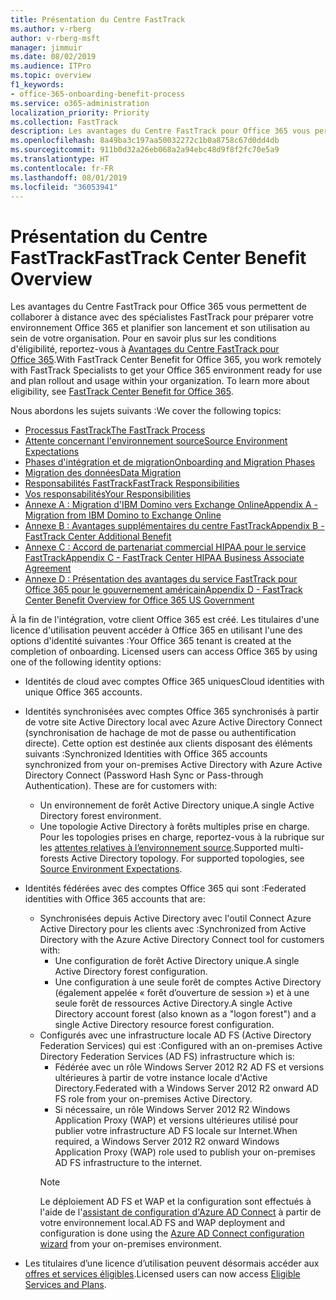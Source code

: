 ```yaml
---
title: Présentation du Centre FastTrack
ms.author: v-rberg
author: v-rberg-msft
manager: jimmuir
ms.date: 08/02/2019
ms.audience: ITPro
ms.topic: overview
f1_keywords:
- office-365-onboarding-benefit-process
ms.service: o365-administration
localization_priority: Priority
ms.collection: FastTrack
description: Les avantages du Centre FastTrack pour Office 365 vous permettent de collaborer à distance avec des spécialistes FastTrack pour préparer votre environnement Office 365 et planifier son lancement et son utilisation au sein de votre organisation. Pour en savoir plus sur les conditions d'éligibilité, reportez-vous à Avantages du Centre FastTrack pour Office 365.
ms.openlocfilehash: 8a49ba3c197aa50032272c1b0a8758c67d0dd4db
ms.sourcegitcommit: 911b0d32a26eb068a2a94ebc48d9f8f2fc70e5a9
ms.translationtype: HT
ms.contentlocale: fr-FR
ms.lasthandoff: 08/01/2019
ms.locfileid: "36053941"
---
```

# <a name="fasttrack-center-benefit-overview"></a><span data-ttu-id="05efb-104">Présentation du Centre FastTrack</span><span class="sxs-lookup"><span data-stu-id="05efb-104">FastTrack Center Benefit Overview</span></span>

<span data-ttu-id="05efb-p102">Les avantages du Centre FastTrack pour Office 365 vous permettent de collaborer à distance avec des spécialistes FastTrack pour préparer votre environnement Office 365 et planifier son lancement et son utilisation au sein de votre organisation. Pour en savoir plus sur les conditions d'éligibilité, reportez-vous à [Avantages du Centre FastTrack pour Office 365](O365-fasttrack-benefit-for-office-365.md).</span><span class="sxs-lookup"><span data-stu-id="05efb-p102">With FastTrack Center Benefit for Office 365, you work remotely with FastTrack Specialists to get your Office 365 environment ready for use and plan rollout and usage within your organization. To learn more about eligibility, see [FastTrack Center Benefit for Office 365](O365-fasttrack-benefit-for-office-365.md).</span></span>
  
<span data-ttu-id="05efb-107">Nous abordons les sujets suivants :</span><span class="sxs-lookup"><span data-stu-id="05efb-107">We cover the following topics:</span></span>
- [<span data-ttu-id="05efb-108">Processus FastTrack</span><span class="sxs-lookup"><span data-stu-id="05efb-108">The FastTrack Process</span></span>](O365-fasttrack-process.md) 
- [<span data-ttu-id="05efb-109">Attente concernant l'environnement source</span><span class="sxs-lookup"><span data-stu-id="05efb-109">Source Environment Expectations</span></span>](O365-source-environment-expectations.md)
- [<span data-ttu-id="05efb-110">Phases d'intégration et de migration</span><span class="sxs-lookup"><span data-stu-id="05efb-110">Onboarding and Migration Phases</span></span>](O365-onboarding-and-migration.md)
- [<span data-ttu-id="05efb-111">Migration des données</span><span class="sxs-lookup"><span data-stu-id="05efb-111">Data Migration</span></span>](O365-data-migration.md)
- [<span data-ttu-id="05efb-112">Responsabilités FastTrack</span><span class="sxs-lookup"><span data-stu-id="05efb-112">FastTrack Responsibilities</span></span>](O365-fasttrack-responsibilities.md)
- [<span data-ttu-id="05efb-113">Vos responsabilités</span><span class="sxs-lookup"><span data-stu-id="05efb-113">Your Responsibilities</span></span>](O365-your-responsibilities.md) 
- [<span data-ttu-id="05efb-114">Annexe A : Migration d'IBM Domino vers Exchange Online</span><span class="sxs-lookup"><span data-stu-id="05efb-114">Appendix A - Migration from IBM Domino to Exchange Online</span></span>](O365-from-ibm-domino-to-exchange-online.md)
- [<span data-ttu-id="05efb-115">Annexe B : Avantages supplémentaires du centre FastTrack</span><span class="sxs-lookup"><span data-stu-id="05efb-115">Appendix B - FastTrack Center Additional Benefit</span></span>](O365-fasttrack-additional-benefits.md)
- [<span data-ttu-id="05efb-116">Annexe C : Accord de partenariat commercial HIPAA pour le service FastTrack</span><span class="sxs-lookup"><span data-stu-id="05efb-116">Appendix C - FastTrack Center HIPAA Business Associate Agreement</span></span>](O365-hipaa-business-associate-agreement.md)
- [<span data-ttu-id="05efb-117">Annexe D : Présentation des avantages du service FastTrack pour Office 365 pour le gouvernement américain</span><span class="sxs-lookup"><span data-stu-id="05efb-117">Appendix D - FastTrack Center Benefit Overview for Office 365 US Government</span></span>](US-Gov-appendix-overview.md)
    
<span data-ttu-id="05efb-p103">À la fin de l'intégration, votre client Office 365 est créé. Les titulaires d'une licence d'utilisation peuvent accéder à Office 365 en utilisant l'une des options d'identité suivantes :</span><span class="sxs-lookup"><span data-stu-id="05efb-p103">Your Office 365 tenant is created at the completion of onboarding. Licensed users can access Office 365 by using one of the following identity options:</span></span>
- <span data-ttu-id="05efb-120">Identités de cloud avec comptes Office 365 uniques</span><span class="sxs-lookup"><span data-stu-id="05efb-120">Cloud identities with unique Office 365 accounts.</span></span>
- <span data-ttu-id="05efb-p104">Identités synchronisées avec comptes Office 365 synchronisés à partir de votre site Active Directory local avec Azure Active Directory Connect (synchronisation de hachage de mot de passe ou authentification directe). Cette option est destinée aux clients disposant des éléments suivants :</span><span class="sxs-lookup"><span data-stu-id="05efb-p104">Synchronized Identities with Office 365 accounts synchronized from your on-premises Active Directory with Azure Active Directory Connect (Password Hash Sync or Pass-through Authentication). These are for customers with:</span></span>
  - <span data-ttu-id="05efb-123">Un environnement de forêt Active Directory unique.</span><span class="sxs-lookup"><span data-stu-id="05efb-123">A single Active Directory forest environment.</span></span>
  - <span data-ttu-id="05efb-p105">Une topologie Active Directory à forêts multiples prise en charge. Pour les topologies prises en charge, reportez-vous à la rubrique sur les [attentes relatives à l’environnement source](O365-source-environment-expectations.md).</span><span class="sxs-lookup"><span data-stu-id="05efb-p105">Supported multi-forests Active Directory topology. For supported topologies, see [Source Environment Expectations](O365-source-environment-expectations.md).</span></span>
- <span data-ttu-id="05efb-126">Identités fédérées avec des comptes Office 365 qui sont :</span><span class="sxs-lookup"><span data-stu-id="05efb-126">Federated identities with Office 365 accounts that are:</span></span>
  - <span data-ttu-id="05efb-127">Synchronisées depuis Active Directory avec l'outil Connect Azure Active Directory pour les clients avec :</span><span class="sxs-lookup"><span data-stu-id="05efb-127">Synchronized from Active Directory with the Azure Active Directory Connect tool for customers with:</span></span>
      - <span data-ttu-id="05efb-128">Une configuration de forêt Active Directory unique.</span><span class="sxs-lookup"><span data-stu-id="05efb-128">A single Active Directory forest configuration.</span></span>
      - <span data-ttu-id="05efb-129">Une configuration à une seule forêt de comptes Active Directory (également appelée « forêt d’ouverture de session ») et à une seule forêt de ressources Active Directory.</span><span class="sxs-lookup"><span data-stu-id="05efb-129">A single Active Directory account forest (also known as a "logon forest") and a single Active Directory resource forest configuration.</span></span>
  - <span data-ttu-id="05efb-130">Configurés avec une infrastructure locale AD FS (Active Directory Federation Services) qui est :</span><span class="sxs-lookup"><span data-stu-id="05efb-130">Configured with an on-premises Active Directory Federation Services (AD FS) infrastructure which is:</span></span>
      - <span data-ttu-id="05efb-131">Fédérée avec un rôle Windows Server 2012 R2 AD FS et versions ultérieures à partir de votre instance locale d'Active Directory.</span><span class="sxs-lookup"><span data-stu-id="05efb-131">Federated with a Windows Server 2012 R2 onward AD FS role from your on-premises Active Directory.</span></span>
      - <span data-ttu-id="05efb-132">Si nécessaire, un rôle Windows Server 2012 R2 Windows Application Proxy (WAP) et versions ultérieures utilisé pour publier votre infrastructure AD FS locale sur Internet.</span><span class="sxs-lookup"><span data-stu-id="05efb-132">When required, a Windows Server 2012 R2 onward Windows Application Proxy (WAP) role used to publish your on-premises AD FS infrastructure to the internet.</span></span>
    > [!NOTE]
    > <span data-ttu-id="05efb-133">Le déploiement AD FS et WAP et la configuration sont effectués à l'aide de l'[assistant de configuration d'Azure AD Connect](https://go.microsoft.com/fwlink/?linkid=844794) à partir de votre environnement local.</span><span class="sxs-lookup"><span data-stu-id="05efb-133">AD FS and WAP deployment and configuration is done using the [Azure AD Connect configuration wizard](https://go.microsoft.com/fwlink/?linkid=844794) from your on-premises environment.</span></span> 
  
- <span data-ttu-id="05efb-134">Les titulaires d’une licence d’utilisation peuvent désormais accéder aux [offres et services éligibles](M365-eligible-services-and-plans.md).</span><span class="sxs-lookup"><span data-stu-id="05efb-134">Licensed users can now access [Eligible Services and Plans](M365-eligible-services-and-plans.md).</span></span>
    

 
